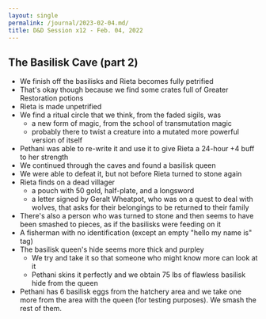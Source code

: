 ```yaml
---
layout: single
permalink: /journal/2023-02-04.md/
title: D&D Session x12 - Feb. 04, 2022
---
```


## The Basilisk Cave (part 2)

- We finish off the basilisks and Rieta becomes fully petrified
- That's okay though because we find some crates full of Greater Restoration potions
- Rieta is made unpetrified
- We find a ritual circle that we think, from the faded sigils, was
    - a new form of magic, from the school of transmutation magic
    - probably there to twist a creature into a mutated more powerful version of itself
- Pethani was able to re-write it and use it to give Rieta a 24-hour +4 buff to her strength
- We continued through the caves and found a basilisk queen
- We were able to defeat it, but not before Rieta turned to stone again
- Rieta finds on a dead villager
    - a pouch with 50 gold, half-plate, and a longsword
    - a letter signed by Geralt Wheatpot, who was on a quest to deal with wolves, that asks for their belongings to be returned to their family
- There's also a person who was turned to stone and then seems to have been smashed to pieces, as if the basilisks were feeding on it
- A fisherman with no identification (except an empty "hello my name is" tag)
- The basilisk queen's hide seems more thick and purpley
    - We try and take it so that someone who might know more can look at it
    - Pethani skins it perfectly and we obtain 75 lbs of flawless basilisk hide from the queen
- Pethani has 6 basilisk eggs from the hatchery area and we take one more from the area with the queen (for testing purposes). We smash the rest of them.
